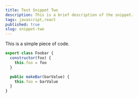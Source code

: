 ```yaml
---
title: Test Snippet Two
description: This is a brief description of the snippet.
tags: javascript,react
published: true
slug: snippet-two
---
```


This is a simple piece of code.

```javascript
export class Foobar {
  constructor(foo) {
    this.foo = foo
  }

  public makeBar(barValue) {
    this.foo = barValue
  }
}

```
